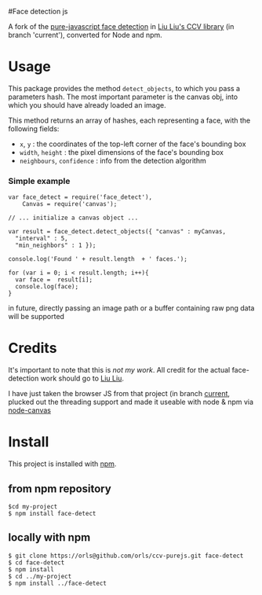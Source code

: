 #Face detection js

A fork of the [pure-javascript face detection](https://github.com/liuliu/ccv/tree/current/js) in [Liu Liu's CCV library](https://github.com/liuliu/ccv) (in branch 'current'), converted for Node and npm.

# Usage

This package provides the method `detect_objects`, to which you pass a parameters hash. The most important parameter is the canvas obj, into which you should have already loaded an image.

This method returns an array of hashes, each representing a face, with the following fields:

* `x`, `y` : the coordinates of the top-left corner of the face's bounding box
* `width`, `height` : the pixel dimensions of the face's bounding box
* `neighbours`, `confidence` : info from the detection algorithm

### Simple example

    var face_detect = require('face_detect'),
        Canvas = require('canvas');
    
    // ... initialize a canvas object ...
    
    var result = face_detect.detect_objects({ "canvas" : myCanvas,
      "interval" : 5,
      "min_neighbors" : 1 });
    
    console.log('Found ' + result.length  + ' faces.');
    
    for (var i = 0; i < result.length; i++){
      var face =  result[i];
      console.log(face);
    }
    

in future, directly passing an image path or a buffer containing raw png data will be supported

# Credits

It's important to note that this is *not my work*. All credit for the actual face-detection work should go to [Liu Liu](https://github.com/liuliu/).

I have just taken the browser JS from that project (in branch [current](https://github.com/liuliu/ccv/tree/current/js), plucked out the threading support and made it useable with node & npm via [node-canvas](https://github.com/LearnBoost/node-canvas/)

# Install

This project is installed with [npm](http://npmjs.org).

## from npm repository
  
    $cd my-project
    $ npm install face-detect

## locally with npm

    $ git clone https://orls@github.com/orls/ccv-purejs.git face-detect
    $ cd face-detect
    $ npm install
    $ cd ../my-project
    $ npm install ../face-detect
